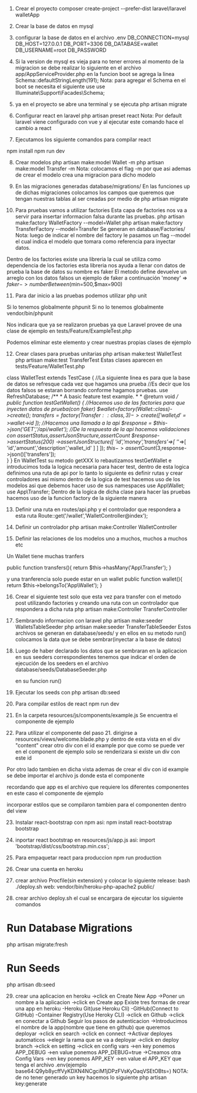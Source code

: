 1. Crear el proyecto
    composer create-project --prefer-dist laravel/laravel walletApp
2. Crear la base de datos en mysql
3. configurar la base de datos en el archivo .env
DB_CONNECTION=mysql
DB_HOST=127.0.0.1
DB_PORT=3306
DB_DATABASE=wallet
DB_USERNAME=root
DB_PASSWORD

4. Si la version de mysql es vieja para no tener errores al momento de la migracion se debe realizar lo siguiente
    en el archivo app/AppServiceProvider.php
    en la funcion boot
    se agrega la linea
    Schema::defaultStringLength(191);
Nota: para agregar el Schema en el boot se necesita el siguiente use
    use Illuminate\Support\Facades\Schema;
5. ya en el proyecto se abre una terminal y se ejecuta
    php artisan migrate

6. Configurar react en laravel
    php artisan preset react
Nota: Por default laravel viene configurado con vue y al ejecutar este comando hace el cambio a react

7. Ejecutamos los siguiente comandos para compilar react

npm install
npm run dev

8. Crear modelos
    php artisan make:model Wallet -m
    php artisan make:model Transfer -m
Nota: colocamos el flag -m por que asi ademas de crear el modelo crea una migracion para dicho modelo
9. En las migraciones generadas database/migrations/
    En las funciones up de dichas migraciones
    colocamos los campos que queremos que tengan nuestras tablas al ser creadas por medio de 
    php artisan migrate

10. Para pruebas vamos a utilizar factories
    Esta capa de factories nos va a servir para insertar informacion falsa durante las pruebas.
    php artisan make:factory WalletFactory --model=Wallet
    php artisan make:factory TransferFactory --model=Transfer
Se generan en database/Factories/
Nota: luego de indicar el nombre del factory le pasamos un flag --model el cual indica el modelo que tomara como referencia para inyectar datos.

Dentro de los factories existe una libreria la cual 
se utiliza como dependencia de los factories esta libreria nos ayuda a llenar con datos de prueba la base de datos su nombre es faker
El metodo define devuelve un arreglo con los datos falsos
un ejemplo de faker a continuación
'money' => $faker->numberBetween($min=500,$max=900)

 
11. Para dar inicio a las pruebas podemos utilizar php unit

Si lo tenemos globalmente
phpunit
Si no lo tenemos globalmente
vendor/bin/phpunit

Nos indicara que ya se realizaron pruebas ya que Laravel provee de una clase de ejemplo en 
tests/Feature/ExampleTest.php

Podemos eliminar este elemento y crear nuestras propias clases de ejemplo

12. Crear clases para pruebas unitarias
    php artisan make:test WalletTest
    php artisan make:test TransferTest
    Estas clases aparecen en tests/Feature/WalletTest.php

class WalletTest extends TestCase
{
    //La siguiente linea es para que la base de datos se refresque cada vez que hagamos una prueba
    //Es decir que los datos falsos se estaran borrando conforme hagamos pruebas.
    use RefreshDatabase;
    /**
     * A basic feature test example.
     *
     * @return void
     */
    public function testGetWallet()
    {
        //Hacemos uso de las factories para que inyecten datos de prueba(con faker)
        $wallet=factory(Wallet::class)->create();
        $transfers=factory(Transfer::class,3)->create([
            'wallet_id'=>$wallet->id
        ]);
        //Hacemos una llamada a la api
        $response = $this->json('GET','/api/wallet');
        //De la respuesta de la api hacemos validaciones con assertStatus,assertJsonStructure,assertCount 
        $response->assertStatus(200)
                ->assertJsonStructure([
                    'id','money','transfers'=>[
                        '*'=>[
                            'id','amount','description','wallet_id'
                        ]
                    ]
                ]); 
        $this->assertCount(3,$response->json()['transfers']);       
    }
}
En WalletTest su metodo getXXX lo rebautizamos testGetWallet
e introducimos toda la logica necesaria para hacer test, dentro de esta logica definimos una ruta
de api por lo tanto lo siguiente es definir rutas y crear controladores asi mismo dentro de la logica
de test hacemos uso de los modelos asi que debemos hacer uso de sus namespaces
use App\Wallet;
use App\Transfer;
Dentro de la logica de dicha clase para hacer las pruebas hacemos uso de la funcion factory
de la siguiente manera

13. Definir una ruta en routes/api.php y el controlador que respondera a esta ruta
    Route::get('/wallet','WalletController@index');
14. Definir un controlador
    php artisan make:Controller WalletController

15. Definir las relaciones de los modelos uno a muchos, muchos a muchos etc

Un Wallet tiene muchas tranfers

public function transfers(){
        return $this->hasMany('App\Transfer');
}

y una tranferencia solo puede estar en un wallet
public function wallet(){
        return $this->belongsTo('App\Wallet');
}

16. Crear el siguiente test solo que esta vez para transfer con el metodo post utilizando factories y 
creando una ruta con un controlador que respondera 
a dicha ruta
    php artisan make:Controller TransferController

17. Sembrando informacion con laravel
    php artisan make:seeder WalletsTableSeeder
    php artisan make:seeder TransferTableSeeder
Estos archivos se generan en database/seeds/
y en ellos en su metodo run() colocamos la data
que se debe sembrar(inyectar a la base de datos)

18. Luego de haber declarado los datos que se sembraran en la aplicacion 
    en sus seeders correspondientes tenemos que indicar el orden 
    de ejecución de los seeders en el archivo
    database/seeds/DatabaseSeeder.php

    en  su funcion run()

19. Ejecutar los seeds con
    php artisan db:seed

20. Para compilar estilos de react
    npm run dev

21. En la carpeta resources/js/components/example.js
Se encuentra el componente de ejemplo

22. Para utilizar el componente del paso 21.
dirigirse a resources/views/welcome.blade.php
y dentro de esta vista en el div "content"
crear otro div con el id example por que como se puede ver en el component de ejemplo solo se renderizara si existe un div con este id

Por otro lado tambien en dicha vista ademas de crear el div con id example se debe importar el archivo js donde esta el componente
<script type="text/javascript" src="js/app.js">
</script>

recordando que app es el archivo que requiere los diferentes componentes en este caso el componente de ejemplo

incorporar estilos que se compilaron tambien para el componenten dentro del view

<link rel="stylesheet" href="css/app.css">

23. Instalar react-bootstrap con npm asi:
    npm install react-bootstrap bootstrap

24. inportar react bootstrap en
    resources/js/app.js
    asi:
    import 'bootstrap/dist/css/bootstrap.min.css';

25. Para empaquetar react para produccion 
npm run production

26. Crear una cuenta en heroku

27. crear archivo Procfile(sin extension) y colocar lo siguiente
release: bash ./deploy.sh
web: vendor/bin/heroku-php-apache2 public/

28. crear archivo deploy.sh el cual se encargara de ejecutar los siguiente comandos

# Run Database Migrations
php artisan migrate:fresh

# Run Seeds

php artisan db:seed

29. crear una aplicacion en heroku
->click en Create New App
->Poner un nombre a la aplicacion
->click en Create app
Existe tres formas de crear una app en heroku
-Heroku Git(use Heroku Cli)
-GitHub(Connect to GitHub)
-Container Registry(Use Heroky CLI)
->click en Github
->click en conectar a Github
Seguir los pasos de autenticacion
->Introducimos el nombre de la app(nombre que tiene en github) que queremos deployar 
->click en search
->click en connect
->Activar deployes automaticos
->elegir la rama que se va a deployar
->click en deploy branch
->click en setting
->click en config vars
->en key ponemos APP_DEBUG
->en value ponemos APP_DEBUG=true
->Creamos otra Config Vars
->en key ponemos APP_KEY
->en value el APP_KEY que tenga el archivo .env(ejemplo base64:Q9yb8ycffVyKDXN4NCgciM1jDPzFVsKyOaqVSEtOBts=)
NOTA: de no tener generado un key hacemos lo siguiente
php artisan key:generate